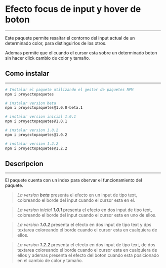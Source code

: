 # Efecto focus de input y hover de boton
--------------------------------------------------------------------------------

Este paquete permite resaltar el contorno del input actual de un determinado color, para distinguirlos de los otros.

Ademas permite que el cuando el cursor esta sobre un determinado boton sin hacer click cambio de color y tamaño.


## Como instalar
--------------------------------------------------------------------------------

``` bash
# Instalar el paquete utilizando el gestor de paquetes NPM
npm i proyectopaquetes

# instalar version beta
npm i proyectopaquetes@1.0.0-beta.1

# instalar version inicial 1.0.1
npm i proyectopaquetes@1.0.1

# instalar version 1.0.2
npm i proyectopaquetes@1.0.2

# instalar version 1.2.2
npm i proyectopaquetes@1.2.2

```

## Descripcion
--------------------------------------------------------------------------------

El paquete cuenta con un index para obervar el funcionamiento del paquete.

> *La version **beta*** presenta el efecto en un input de tipo text, coloreando el borde del input cuando el cursor esta en el.

>*La version inicial **1.0.1*** presenta el efecto en dos input de tipo text, coloreando el borde del input cuando el cursor esta en uno de ellos.

>*La version **1.0.2*** presenta el efecto en dos input de tipo text y dps textarea coloreando el borde cuando el cursor esta en cualquiera de ellos.

>*La version **1.2.2*** presenta el efecto en dos input de tipo text, de dos textarea coloreando el borde cuando el cursor esta en cualquiera de ellos y ademas presenta el efecto del boton cuando esta posicionado en el cambio de color y tamaño.

